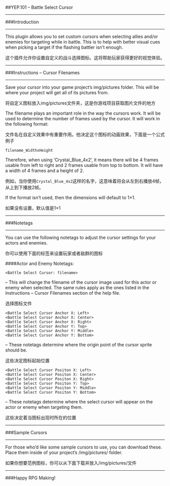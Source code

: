 ##YEP.101 – Battle Select Cursor
***
###Introduction
***
This plugin allows you to set custom cursors when selecting allies and/or enemies for targeting while in battle. This is to help with better visual cues when picking a target if the flashing battler isn’t enough.

这个插件允许你设置自定义的战斗选择图标。这将帮助玩家获得更好的视觉体验。
***
###Instructions – Cursor Filenames
***
Save your cursor into your game project’s img/pictures folder. This will be where your project will get all of its pictures from.

将自定义图标放入img/pictures文件夹，这是你游戏项目获取图片文件的地方

The filename plays an important role in the way the cursors work. It will be used to determine the number of frames used by the cursor. It will work in the following format:

文件名在自定义效果中有重要作用。他决定这个图标的动画效果，下面是一个公式例子

	filename_WidthxHeight

Therefore, when using ‘Crystal_Blue_4x2’, it means there will be 4 frames usable from left to right and 2 frames usable from top to bottom. It will have a width of 4 frames and a height of 2.

例如，当你使用`Crystal_Blue_4x2`这样的名字，这意味着将会从左到右播放4帧，从上到下播放2帧。

If the format isn’t used, then the dimensions will default to 1×1.

如果没有设置，默认值是1×1
***
###Notetags
***
You can use the following notetags to adjust the cursor settings for your actors and enemies.

你可以使用下面的标签来设置玩家或者敌群的图标

####Actor and Enemy Notetags:

	<Battle Select Cursor: filename>
– This will change the filename of the cursor image used for this actor or enemy when selected. The same rules apply as the ones listed in the Instructions – Cursor Filenames section of the help file.

选择图标文件

	<Battle Select Cursor Anchor X: Left>
	<Battle Select Cursor Anchor X: Center>
	<Battle Select Cursor Anchor X: Right>
	<Battle Select Cursor Anchor Y: Top>
	<Battle Select Cursor Anchor Y: Middle>
	<Battle Select Cursor Anchor Y: Bottom>
– These notetags determine where the origin point of the cursor sprite should be.

这些决定图标起始位置

	<Battle Select Cursor Positon X: Left>
	<Battle Select Cursor Positon X: Center>
	<Battle Select Cursor Positon X: Right>
	<Battle Select Cursor Positon Y: Top>
	<Battle Select Cursor Positon Y: Middle>
	<Battle Select Cursor Positon Y: Bottom>
– These notetags determine where the select cursor will appear on the actor or enemy when targeting them.

这些决定着当图标出现时所在的位置

***
###Sample Cursors
***
For those who’d like some sample cursors to use, you can download these. Place them inside of your project’s /img/pictures/ folder.

如果你想要范例图标，你可以从下面下载并放入/img/pictures/文件

***
###Happy RPG Making!

